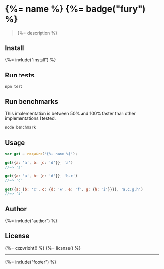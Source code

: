 # {%= name %} {%= badge("fury") %}

> {%= description %}

## Install
{%= include("install") %}

## Run tests

```bash
npm test
```

## Run benchmarks

This implementation is between 50% and 100% faster than other implementations I tested.

```bash
node benchmark
```

## Usage

```js
var get = require('{%= name %}');

get({a: 'a', b: {c: 'd'}}, 'a')
//=> 'a'

get({a: 'a', b: {c: 'd'}}, 'b.c')
//=> 'd'

get({a: {b: 'c', c: {d: 'e', e: 'f', g: {h: 'i'}}}}, 'a.c.g.h')
//=> 'i'
```

## Author
{%= include("author") %}

## License
{%= copyright() %}
{%= license() %}

***

{%= include("footer") %}